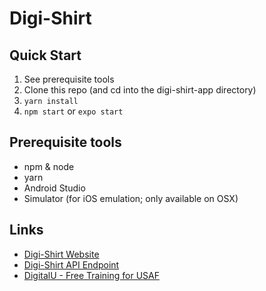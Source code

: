 # Digi-Shirt

## Quick Start

1.  See prerequisite tools 
2.  Clone this repo (and cd into the digi-shirt-app directory)
3.  `yarn install`
4.  `npm start` or `expo start`

## Prerequisite tools

- npm & node
- yarn
- Android Studio
- Simulator (for iOS emulation; only available on OSX)



## Links

- [Digi-Shirt Website](https://digi-shirt.net)
- [Digi-Shirt API Endpoint](https://digi.shirt.services)
- [DigitalU - Free Training for USAF](https://digitalu.af.mil)


